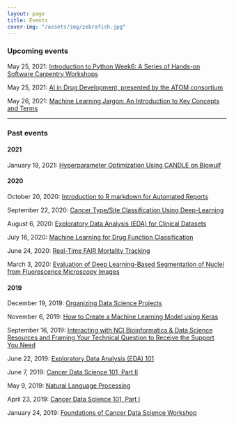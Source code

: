 ```yaml
---
layout: page
title: Events
cover-img: "/assets/img/zebrafish.jpg"
---
```


### Upcoming events

May 25, 2021: [Introduction to Python Week6: A Series of Hands-on Software Carpentry Workshops](_posts/2021-03-25-introduction_to_python.md)

May 25, 2021: [AI in Drug Development, presented by the ATOM consortium](_posts/2021-05-13-ai_in_biological_data_series.md)

May 26, 2021: [Machine Learning Jargon: An Introduction to Key Concepts and Terms](_posts/2021-04-27-machine_learning_jargon.md)

---

### Past events

#### 2021

January 19, 2021: [Hyperparameter Optimization Using CANDLE on Biowulf](_posts/2021-01-04-hyperparameter_optimization_using_candle.md)

#### 2020

October 20, 2020: [Introduction to R markdown for Automated Reports](_posts/2020-10-09-introduction_to_r_markdown.md)

September 22, 2020: [Cancer Type/Site Classification Using Deep-Learning](_posts/2020-09-03-site_classification_using_deep_learning.md)

August 6, 2020: [Exploratory Data Analysis (EDA) for Clinical Datasets](_posts/2020-07-25-Exploratory_Data_Analysis_for_Clinical_Datasets.md)

July 16, 2020: [Machine Learning for Drug Function Classification](_posts/2020-06-29-machine_learning_for_drug_function_classification.md)  

June 24, 2020: [Real-Time FAIR Mortality Tracking](_posts/2020-06-15-real-time_fair_mortality_tracking.md)  

March 3, 2020: [Evaluation of Deep Learning-Based Segmentation of Nuclei from Fluorescence Microscopy Images](_posts/2020-03-03-evaluation_of_deep_learning-based_segmentation_of_nuclei_from_fluorescence_microscopy_images.md)  

#### 2019

December 19, 2019: [Organizing Data Science Projects](_posts/2019-12-12-organizing_data_science_projects.md)  

November 6, 2019: [How to Create a Machine Learning Model using Keras](_posts/2019-11-06-how_to_create_a_machine_learning_model_using_keras.md)  

September 16, 2019: [Interacting with NCI Bioinformatics & Data Science Resources and Framing Your Technical Question to Receive the Support You Need](_posts/2019-09-16-interacting_with_nci_bioinformatics_and_data_science_resources_and_framing_your_technical_question_to_receive_the_support_you_need.md)  

June 22, 2019: [Exploratory Data Analysis (EDA) 101](_posts/2019-06-22-exploratory_data_analysis_101.md)  

June 7, 2019: [Cancer Data Science 101, Part II](_posts/2019-06-07-cancer_data_science_101_part_ii.md)  

May 9, 2019: [Natural Language Processing](_posts/2019-05-09-natural_language_processing.md)

April 23, 2019: [Cancer Data Science 101, Part I](_posts/2019-04-23-cancer_data_science_101_part_i.md)  

January 24, 2019: [Foundations of Cancer Data Science Workshop](_posts/2019-01-24-foundations_of_cancer_data_science_workshop.md)  
